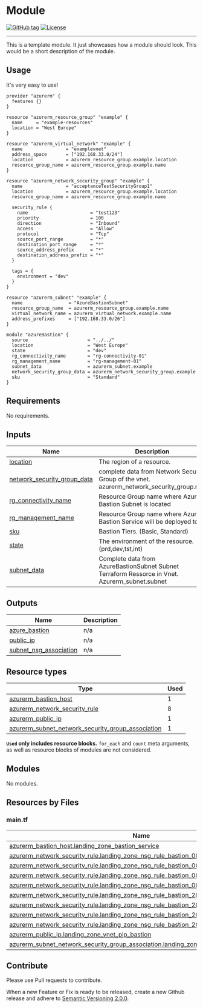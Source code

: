 # Module
[![GitHub tag](https://img.shields.io/github/tag/qbeyond/terraform-module-template.svg)](https://registry.terraform.io/modules/qbeyond/terraform-module-template/provider/latest)
[![License](https://img.shields.io/github/license/qbeyond/terraform-module-template.svg)](https://github.com/qbeyond/terraform-module-template/blob/main/LICENSE)

----

This is a template module. It just showcases how a module should look. This would be a short description of the module.

<!-- BEGIN_TF_DOCS -->
## Usage

It's very easy to use!
```hcl
provider "azurerm" {
  features {}
}

resource "azurerm_resource_group" "example" {
  name     = "example-resources"
  location = "West Europe"
}

resource "azurerm_virtual_network" "example" {
  name                = "examplevnet"
  address_space       = ["192.168.33.0/24"]
  location            = azurerm_resource_group.example.location
  resource_group_name = azurerm_resource_group.example.name
}

resource "azurerm_network_security_group" "example" {
  name                = "acceptanceTestSecurityGroup1"
  location            = azurerm_resource_group.example.location
  resource_group_name = azurerm_resource_group.example.name

  security_rule {
    name                       = "test123"
    priority                   = 100
    direction                  = "Inbound"
    access                     = "Allow"
    protocol                   = "Tcp"
    source_port_range          = "*"
    destination_port_range     = "*"
    source_address_prefix      = "*"
    destination_address_prefix = "*"
  }

  tags = {
    environment = "dev"
  }
}

resource "azurerm_subnet" "example" {
  name                 = "AzureBastionSubnet"
  resource_group_name  = azurerm_resource_group.example.name
  virtual_network_name = azurerm_virtual_network.example.name
  address_prefixes     = ["192.168.33.0/26"]
}

module "azureBastion" {
  source                      = "../../"
  location                    = "West Europe"
  state                       = "dev"
  rg_connectivity_name        = "rg-connectivity-01"
  rg_management_name          = "rg-management-01"
  subnet_data                 = azurerm_subnet.example
  network_security_group_data = azurerm_network_security_group.example
  sku                         = "Standard"
}
```

## Requirements

No requirements.

## Inputs

| Name | Description | Type | Default | Required |
|------|-------------|------|---------|:--------:|
| <a name="input_location"></a> [location](#input\_location) | The region of a resource. | `string` | n/a | yes |
| <a name="input_network_security_group_data"></a> [network\_security\_group\_data](#input\_network\_security\_group\_data) | complete data from Network Security Group of the vnet. azurerm\_network\_security\_group.nsg | `any` | n/a | yes |
| <a name="input_rg_connectivity_name"></a> [rg\_connectivity\_name](#input\_rg\_connectivity\_name) | Resource Group name where Azure Bastion Subnet is located | `string` | n/a | yes |
| <a name="input_rg_management_name"></a> [rg\_management\_name](#input\_rg\_management\_name) | Resource Group name where Azure Bastion Service will be deployed to | `string` | n/a | yes |
| <a name="input_sku"></a> [sku](#input\_sku) | Bastion Tiers. (Basic, Standard) | `string` | n/a | yes |
| <a name="input_state"></a> [state](#input\_state) | The environment of the resource. (prd,dev,tst,int) | `string` | n/a | yes |
| <a name="input_subnet_data"></a> [subnet\_data](#input\_subnet\_data) | Complete data from AzureBastionSubnet Subnet Terraform Ressorce in Vnet. Azurerm\_subnet.subnet | `any` | n/a | yes |
## Outputs

| Name | Description |
|------|-------------|
| <a name="output_azure_bastion"></a> [azure\_bastion](#output\_azure\_bastion) | n/a |
| <a name="output_public_ip"></a> [public\_ip](#output\_public\_ip) | n/a |
| <a name="output_subnet_nsg_association"></a> [subnet\_nsg\_association](#output\_subnet\_nsg\_association) | n/a |

## Resource types

| Type | Used |
|------|-------|
| [azurerm_bastion_host](https://registry.terraform.io/providers/hashicorp/azurerm/latest/docs/resources/bastion_host) | 1 |
| [azurerm_network_security_rule](https://registry.terraform.io/providers/hashicorp/azurerm/latest/docs/resources/network_security_rule) | 8 |
| [azurerm_public_ip](https://registry.terraform.io/providers/hashicorp/azurerm/latest/docs/resources/public_ip) | 1 |
| [azurerm_subnet_network_security_group_association](https://registry.terraform.io/providers/hashicorp/azurerm/latest/docs/resources/subnet_network_security_group_association) | 1 |

**`Used` only includes resource blocks.** `for_each` and `count` meta arguments, as well as resource blocks of modules are not considered.

## Modules

No modules.

## Resources by Files

### main.tf

| Name | Type |
|------|------|
| [azurerm_bastion_host.landing_zone_bastion_service](https://registry.terraform.io/providers/hashicorp/azurerm/latest/docs/resources/bastion_host) | resource |
| [azurerm_network_security_rule.landing_zone_nsg_rule_bastion_0001](https://registry.terraform.io/providers/hashicorp/azurerm/latest/docs/resources/network_security_rule) | resource |
| [azurerm_network_security_rule.landing_zone_nsg_rule_bastion_0002](https://registry.terraform.io/providers/hashicorp/azurerm/latest/docs/resources/network_security_rule) | resource |
| [azurerm_network_security_rule.landing_zone_nsg_rule_bastion_0003](https://registry.terraform.io/providers/hashicorp/azurerm/latest/docs/resources/network_security_rule) | resource |
| [azurerm_network_security_rule.landing_zone_nsg_rule_bastion_0004](https://registry.terraform.io/providers/hashicorp/azurerm/latest/docs/resources/network_security_rule) | resource |
| [azurerm_network_security_rule.landing_zone_nsg_rule_bastion_2000](https://registry.terraform.io/providers/hashicorp/azurerm/latest/docs/resources/network_security_rule) | resource |
| [azurerm_network_security_rule.landing_zone_nsg_rule_bastion_2001](https://registry.terraform.io/providers/hashicorp/azurerm/latest/docs/resources/network_security_rule) | resource |
| [azurerm_network_security_rule.landing_zone_nsg_rule_bastion_2002](https://registry.terraform.io/providers/hashicorp/azurerm/latest/docs/resources/network_security_rule) | resource |
| [azurerm_network_security_rule.landing_zone_nsg_rule_bastion_2003](https://registry.terraform.io/providers/hashicorp/azurerm/latest/docs/resources/network_security_rule) | resource |
| [azurerm_public_ip.landing_zone_vnet_pip_bastion](https://registry.terraform.io/providers/hashicorp/azurerm/latest/docs/resources/public_ip) | resource |
| [azurerm_subnet_network_security_group_association.landing_zone_nsg_association_bastion](https://registry.terraform.io/providers/hashicorp/azurerm/latest/docs/resources/subnet_network_security_group_association) | resource |
<!-- END_TF_DOCS -->

## Contribute

Please use Pull requests to contribute.

When a new Feature or Fix is ready to be released, create a new Github release and adhere to [Semantic Versioning 2.0.0](https://semver.org/lang/de/spec/v2.0.0.html).